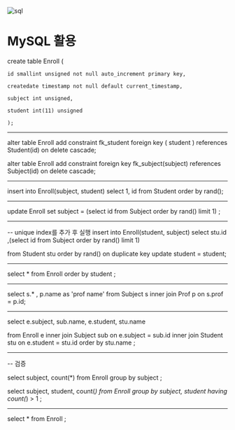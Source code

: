 ![sql](https://user-images.githubusercontent.com/44750085/49565371-50aa7c80-f96a-11e8-8450-922e8d7eecee.png)

# MySQL 활용

create table Enroll (

    id smallint unsigned not null auto_increment primary key,
	
    createdate timestamp not null default current_timestamp,
    
    subject int unsigned, 
    
    student int(11) unsigned
    
    );
    
------    
    
alter table Enroll add constraint  fk_student foreign key ( student ) references Student(id) on delete cascade;

alter table Enroll add constraint  foreign key fk_subject(subject) references Subject(id) on delete cascade;

------

insert into Enroll(subject, student) select 1, id from Student order by rand();

------
update  Enroll  set subject =  (select id from Subject order by rand() limit 1) ;

---------
-- unique index를 추가 후 실행
insert into Enroll(student, subject) select stu.id ,(select id from Subject order by rand() limit 1)

  from Student  stu order by rand() on duplicate key update student = student;

--------
select * from Enroll order by student ;

--------
select s.* , p.name as 'prof name' from Subject s inner join Prof p on s.prof = p.id;  

-------

select e.subject, sub.name, e.student, stu.name

from Enroll e inner join Subject sub on e.subject = sub.id  inner join Student stu on e.student = stu.id order by stu.name ;

--------
-- 검증

select subject, count(*) from Enroll group by subject ;

select subject, student, count(*) from Enroll group by subject, student having count(*) > 1 ;


--------------
select * from Enroll ;
